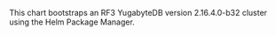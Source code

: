 This chart bootstraps an RF3 YugabyteDB version 2.16.4.0-b32 cluster using the Helm Package Manager.

